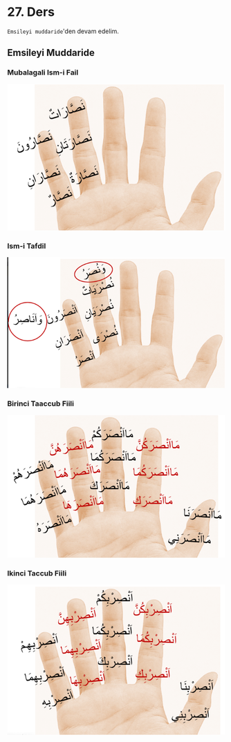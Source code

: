 # 27. Ders

`Emsileyi muddaride`'den devam edelim.

## Emsileyi Muddaride

### Mubalagali Ism-i Fail

![](../../_media/2023-01-10-10-12-22.png)

### Ism-i Tafdil

![](../../_media/2023-01-10-10-15-12.png)

### Birinci Taaccub Fiili

![](../../_media/2023-01-10-10-19-03.png)

### Ikinci Taccub Fiili

![](../../_media/2023-01-10-10-23-27.png)
